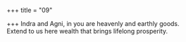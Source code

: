+++
title = "09"

+++
Indra and Agni, in you are heavenly and earthly goods.  
Extend to us here wealth that brings lifelong prosperity.  
